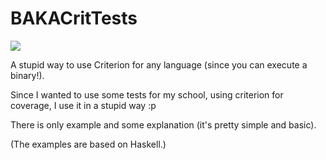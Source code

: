# BAKACritTests

![](https://i.pinimg.com/originals/bf/f0/d4/bff0d4921329499981eed72d2100334f.jpg)

A stupid way to use Criterion for any language (since you can execute a binary!).

Since I wanted to use some tests for my school, using criterion for coverage, I use it in a stupid way :p

There is only example and some explanation (it's pretty simple and basic).

(The examples are based on Haskell.)